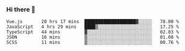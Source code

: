 ### Hi there 👋

<!--
**xin-code/Xin-code** is a ✨ _special_ ✨ repository because its `README.md` (this file) appears on your GitHub profile.

Here are some ideas to get you started:
<!--START_SECTION:waka-->
```text
Vue.js       20 hrs 17 mins  ███████████████████▓░░░░░   78.00 % 
JavaScript   4 hrs 29 mins   ████▒░░░░░░░░░░░░░░░░░░░░   17.25 % 
TypeScript   44 mins         ▓░░░░░░░░░░░░░░░░░░░░░░░░   02.83 % 
JSON         16 mins         ▒░░░░░░░░░░░░░░░░░░░░░░░░   01.08 % 
SCSS         11 mins         ▒░░░░░░░░░░░░░░░░░░░░░░░░   00.76 % 
```
<!--END_SECTION:waka-->
